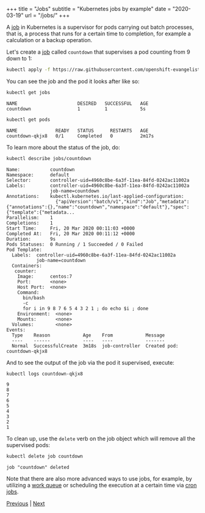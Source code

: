 +++
title = "Jobs"
subtitle = "Kubernetes jobs by example"
date = "2020-03-19"
url = "/jobs/"
+++

A [job](https://kubernetes.io/docs/concepts/workloads/controllers/jobs-run-to-completion/) in Kubernetes is a supervisor for pods carrying out batch processes, that is,
a process that runs for a certain time to completion, for example a calculation
or a backup operation.

Let's create a [job](https://github.com/openshift-evangelists/kbe/blob/main/specs/jobs/job.yaml)
called `countdown` that supervises a pod counting from 9 down to 1:

```bash
kubectl apply -f https://raw.githubusercontent.com/openshift-evangelists/kbe/main/specs/jobs/job.yaml
```

You can see the job and the pod it looks after like so:

```bash
kubectl get jobs
```
```cat
NAME                      DESIRED   SUCCESSFUL   AGE
countdown                 1         1            5s
```

```bash
kubectl get pods
```
```cat
NAME              READY   STATUS      RESTARTS   AGE
countdown-qkjx8   0/1     Completed   0          2m17s
```

To learn more about the status of the job, do:

```bash
kubectl describe jobs/countdown
```
```cat
Name:           countdown
Namespace:      default
Selector:       controller-uid=4960c8be-6a3f-11ea-84fd-0242ac11002a
Labels:         controller-uid=4960c8be-6a3f-11ea-84fd-0242ac11002a
                job-name=countdown
Annotations:    kubectl.kubernetes.io/last-applied-configuration:
                  {"apiVersion":"batch/v1","kind":"Job","metadata":{"annotations":{},"name":"countdown","namespace":"default"},"spec":{"template":{"metadata...
Parallelism:    1
Completions:    1
Start Time:     Fri, 20 Mar 2020 00:11:03 +0000
Completed At:   Fri, 20 Mar 2020 00:11:12 +0000
Duration:       9s
Pods Statuses:  0 Running / 1 Succeeded / 0 Failed
Pod Template:
  Labels:  controller-uid=4960c8be-6a3f-11ea-84fd-0242ac11002a
           job-name=countdown
  Containers:
   counter:
    Image:      centos:7
    Port:       <none>
    Host Port:  <none>
    Command:
      bin/bash
      -c
      for i in 9 8 7 6 5 4 3 2 1 ; do echo $i ; done
    Environment:  <none>
    Mounts:       <none>
  Volumes:        <none>
Events:
  Type    Reason            Age    From            Message
  ----    ------            ----   ----            -------
  Normal  SuccessfulCreate  3m18s  job-controller  Created pod: countdown-qkjx8
```

And to see the output of the job via the pod it supervised, execute:

```bash
kubectl logs countdown-qkjx8
```
```cat
9
8
7
6
5
4
3
2
1
```

To clean up, use the `delete` verb on the job object which will remove all the
supervised pods:

```bash
kubectl delete job countdown
```
```cat
job "countdown" deleted
```

Note that there are also more advanced ways to use jobs, for example,
by utilizing a [work queue](https://kubernetes.io/docs/tasks/job/coarse-parallel-processing-work-queue/)
or scheduling the execution at a certain time via [cron jobs](https://kubernetes.io/docs/concepts/workloads/controllers/cron-jobs/).

[Previous](/logging) | [Next](/statefulset)

